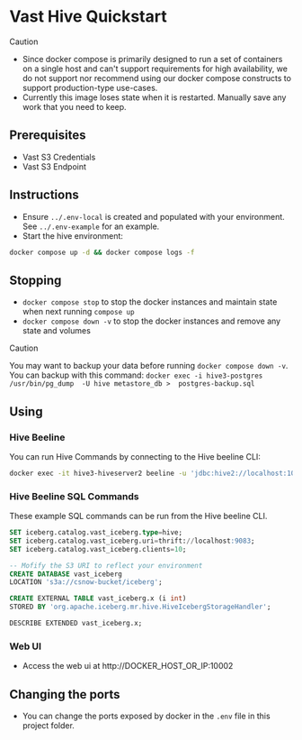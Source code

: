 # Vast Hive Quickstart


> [!CAUTION]
> - Since docker compose is primarily designed to run a set of containers on a single host and can't support requirements for high availability, we do not support nor recommend using our docker compose constructs to support production-type use-cases.
> - Currently this image loses state when it is restarted.  Manually save any work that you need to keep.


## Prerequisites

- Vast S3 Credentials
- Vast S3 Endpoint

## Instructions

- Ensure `../.env-local` is created and populated with your environment.  See `../.env-example` for an example.
- Start the hive environment:

```bash
docker compose up -d && docker compose logs -f
```

## Stopping

- `docker compose stop` to stop the docker instances and maintain state when next running `compose up`
- `docker compose down -v` to stop the docker instances and remove any state and volumes

> [!CAUTION]
> You may want to backup your data before running `docker compose down -v`.  You can backup with this command:
> `docker exec -i hive3-postgres /usr/bin/pg_dump  -U hive metastore_db >  postgres-backup.sql`

## Using

### Hive Beeline

You can run Hive Commands by connecting to the Hive beeline CLI:

```bash
docker exec -it hive3-hiveserver2 beeline -u 'jdbc:hive2://localhost:10000/'
```

### Hive Beeline SQL Commands

These example SQL commands can be run from the Hive beeline CLI.

```sql
SET iceberg.catalog.vast_iceberg.type=hive;
SET iceberg.catalog.vast_iceberg.uri=thrift://localhost:9083;
SET iceberg.catalog.vast_iceberg.clients=10;

-- Mofify the S3 URI to reflect your environment
CREATE DATABASE vast_iceberg
LOCATION 's3a://csnow-bucket/iceberg';

CREATE EXTERNAL TABLE vast_iceberg.x (i int)
STORED BY 'org.apache.iceberg.mr.hive.HiveIcebergStorageHandler';

DESCRIBE EXTENDED vast_iceberg.x;
```

### Web UI

- Access the web ui at http://DOCKER_HOST_OR_IP:10002

## Changing the ports

- You can change the ports exposed by docker in the `.env` file in this project folder.
